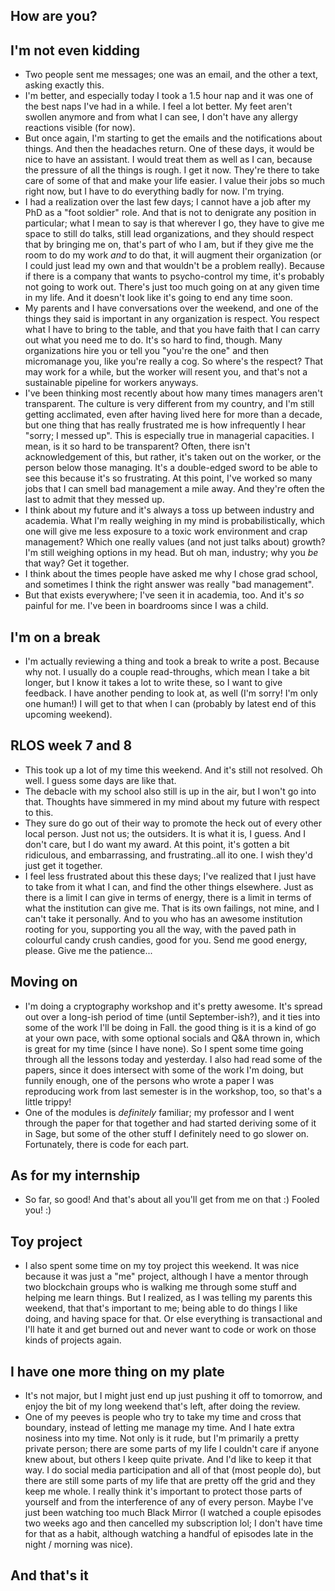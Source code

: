 ## How are you?

## I'm not even kidding
- Two people sent me messages; one was an email, and the other a text, asking exactly this.
- I'm better, and especially today I took a 1.5 hour nap and it was one of the best naps I've had in a while. I feel a lot better. My feet aren't
swollen anymore and from what I can see, I don't have any allergy reactions visible (for now).
- But once again, I'm starting to get the emails and the notifications about things. And then the headaches return. One of these days, it would
be nice to have an assistant. I would treat them as well as I can, because the pressure of all the things is rough. I get it now. They're there to 
take care of some of that and make your life easier. I value their jobs so much right now, but I have to do everything badly for now. I'm trying.
- I had a realization over the last few days; I cannot have a job after my PhD as a "foot soldier" role. And that is not to denigrate any position in
particular; what I mean to say is that wherever I go, they have to give me space to still do talks, still lead organizations, and they should respect that
by bringing me on, that's part of who I am, but if they give me the room to do my work *and* to do that, it will augment their organization (or I could
just lead my own and that wouldn't be a problem really). Because if there is a company that wants to psycho-control my time, it's probably not going to
work out. There's just too much going on at any given time in my life. And it doesn't look like it's going to end any time soon.
- My parents and I have conversations over the weekend, and one of the things they said is important in any organization is respect. You respect what I have
to bring to the table, and that you have faith that I can carry out what you need me to do. It's so hard to find, though. Many organizations hire you 
or tell you "you're the one" and then micromanage you, like you're really a cog. So where's the respect? That may work for a while, but the worker will
resent you, and that's not a sustainable pipeline for workers anyways.
- I've been thinking most recently about how many times managers aren't transparent. The culture is very different from my country, and I'm still getting
acclimated, even after having lived here for more than a decade, but one thing that has really frustrated me is how infrequently I hear "sorry; I messed up".
This is especially true in managerial capacities. I mean, is it so hard to be transparent? Often, there isn't acknowledgement of this, but rather, it's taken
out on the worker, or the person below those managing. It's a double-edged sword to be able to see this because it's so frustrating. At this point, 
I've worked so many jobs that I can smell bad management a mile away. And they're often the last to admit that they messed up. 
- I think about my future and it's always a toss up between industry and academia. What I'm really weighing in my mind is probabilistically, which one will
give me less exposure to a toxic work environment and crap management? Which one really values (and not just talks about) growth? I'm still weighing options
in my head. But oh man, industry; why you *be* that way? Get it together.
- I think about the times people have asked me why I chose grad school, and sometimes I think the right answer was really "bad management".
- But that exists everywhere; I've seen it in academia, too. And it's *so* painful for me. I've been in boardrooms since I was a child. 

## I'm on a break
- I'm actually reviewing a thing and took a break to write a post. Because why not. I usually do a couple read-throughs, which mean I take a bit longer,
but I know it takes a lot to write these, so I want to give feedback. I have another pending to look at, as well (I'm sorry! I'm only one human!)
I will get to that when I can (probably by latest end of this upcoming weekend).

## RLOS week 7 and 8
- This took up a lot of my time this weekend. And it's still not resolved. Oh well. I guess some days are like that. 
- The debacle with my school also still is up in the air, but I won't go into that. Thoughts have simmered in my mind about my future with respect to this.
- They sure do go out of their way to promote the heck out of every other local person. Just not us; the outsiders. It is what it is, I guess. And I don't
care, but I do want my award. At this point, it's gotten a bit ridiculous, and embarrassing, and frustrating..all ito one. I wish they'd just get it together.
- I feel less frustrated about this these days; I've realized that I just have to take from it what I can, and find the other things elsewhere. Just as there
is a limit I can give in terms of energy, there is a limit in terms of what the institution can give me. That is its own failings, not mine, and I can't
take it personally. And to you who has an awesome institution rooting for you, supporting you all the way, with the paved path in colourful candy crush candies,
good for you. Send me good energy, please. Give me the patience...

## Moving on
- I'm doing a cryptography workshop and it's pretty awesome. It's spread out over a long-ish period of time (until September-ish?), and it ties into some
of the work I'll be doing in Fall. the good thing is it is a kind of go at your own pace, with some optional socials and Q&A thrown in, which is great for 
my time (since I have none). So I spent some time going through all the lessons today and yesterday. I also had read some of the papers, since it does
intersect with some of the work I'm doing, but funnily enough, one of the persons who wrote a paper I was reproducing work from last semester is in the
workshop, too, so that's a little trippy!
- One of the modules is *definitely* familiar; my professor and I went through the paper for that together and had started deriving some of it in Sage,
but some of the other stuff I definitely need to go slower on. Fortunately, there is code for each part.

## As for my internship
- So far, so good! And that's about all you'll get from me on that :) Fooled you! :)

## Toy project
- I also spent some time on my toy project this weekend. It was nice because it was just a "me" project, although I have a mentor through two blockchain
groups who is walking me through some stuff and helping me learn things. But I realized, as I was telling my parents this weekend, that that's important
to me; being able to do things I like doing, and having space for that. Or else everything is transactional and I'll hate it and get burned out and never
want to code or work on those kinds of projects again. 

## I have one more thing on my plate
- It's not major, but I might just end up just pushing it off to tomorrow, and enjoy the bit of my long weekend that's left, after doing the review.
- One of my peeves is people who try to take my time and cross that boundary, instead of letting me manage my time. And I hate extra nosiness into my time.
Not only is it rude, but I'm primarily a pretty private person; there are some parts of my life I couldn't care if anyone knew about, but others I keep
quite private. And I'd like to keep it that way. I do social media participation and all of that (most people do), but there are still some parts of my life
that are pretty off the grid and they keep me whole. I really think it's important to protect those parts of yourself and from the interference of any of
every person. Maybe I've just been watching too much Black Mirror (I watched a couple episodes two weeks ago and then cancelled my subscription lol; I don't
have time for that as a habit, although watching a handful of episodes late in the night / morning was nice).

## And that's it
